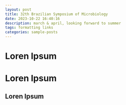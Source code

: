 ```yaml
---
layout: post
title: 32th Brazilian Symposium of Microbiology
date: 2023-10-22 16:40:16
description: march & april, looking forward to summer
tags: formatting links
categories: sample-posts
---
```



Loren Ipsum
======

Loren Ipsum
======

Loren Ipsum
------
